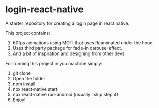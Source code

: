 # login-react-native
A starter repository for creating a login page in react native.

This project contains:
1. 60fps animations using MOTI that uses Reanimated under the hood.
2. Uses third party package for fade-in carousel effect.
3. And a bit of inspiration and designing from other devs.


For running this project in you machine simply:
1. git clone <this repo url>
2. Open the folder
3. npm install
4. npx react-native start
5. npx react-native run-android (usually I skip step 4)
6. Enjoy!
